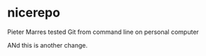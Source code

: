# nicerepo
Pieter Marres tested Git from command line on personal computer

ANd this is another change.
